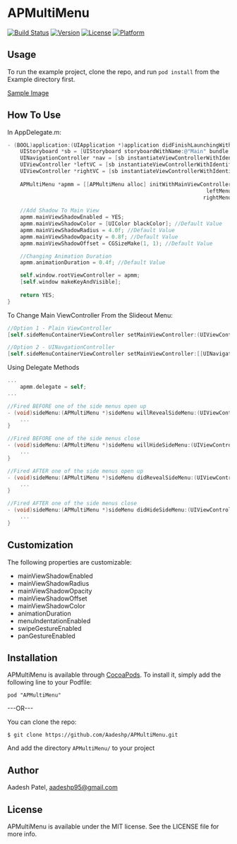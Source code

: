 # APMultiMenu

[![Build Status](https://travis-ci.org/Aadeshp/APMultiMenu.svg?branch=master)](https://travis-ci.org/Aadeshp/APMultiMenu)
[![Version](https://img.shields.io/cocoapods/v/APMultiMenu.svg?style=flat)](http://cocoadocs.org/docsets/APMultiMenu)
[![License](https://img.shields.io/cocoapods/l/APMultiMenu.svg?style=flat)](http://cocoadocs.org/docsets/APMultiMenu)
[![Platform](https://img.shields.io/cocoapods/p/APMultiMenu.svg?style=flat)](http://cocoadocs.org/docsets/APMultiMenu)

## Usage

To run the example project, clone the repo, and run `pod install` from the Example directory first.

[Sample Image](https://cloud.githubusercontent.com/assets/8670066/6205063/26d5ba6a-b52f-11e4-80dc-3934f5922c88.png)

## How To Use

In AppDelegate.m:

```objective-c
- (BOOL)application:(UIApplication *)application didFinishLaunchingWithOptions:(NSDictionary *)launchOptions {
    UIStoryboard *sb = [UIStoryboard storyboardWithName:@"Main" bundle:nil];
    UINavigationController *nav = [sb instantiateViewControllerWithIdentifier:@"Nav"];
    UIViewController *leftVC = [sb instantiateViewControllerWithIdentifier:@"LeftVC"];
    UIViewController *rightVC = [sb instantiateViewControllerWithIdentifier:@"RightVC"];
    
    APMultiMenu *apmm = [[APMultiMenu alloc] initWithMainViewController:nav 
                                                               leftMenu:leftVC 
                                                              rightMenu:rightVC];
                                                          
    //Add Shadow To Main View
    apmm.mainViewShadowEnabled = YES;
    apmm.mainViewShadowColor = [UIColor blackColor]; //Default Value
    apmm.mainViewShadowRadius = 4.0f; //Default Value
    apmm.mainViewShadowOpacity = 0.8f; //Default Value
    apmm.mainViewShadowOffset = CGSizeMake(1, 1); //Default Value

    //Changing Animation Duration
    apmm.animationDuration = 0.4f; //Default Value

    self.window.rootViewController = apmm;
    [self.window makeKeyAndVisible];
    
    return YES;
}
```

To Change Main ViewController From the Slideout Menu:

```objective-c
//Option 1 - Plain ViewController
[self.sideMenuContainerViewController setMainViewController:(UIViewController *)]

//Option 2 - UINavgationController
[self.sideMenuContainerViewController setMainViewController:[[UINavigationController alloc] initWithRootViewController:(UIViewController *)]];
```

Using Delegate Methods

```objective-c
...
    apmm.delegate = self;
...

//Fired BEFORE one of the side menus open up
- (void)sideMenu:(APMultiMenu *)sideMenu willRevealSideMenu:(UIViewController *)sideMenuViewController {
    ...
}

//Fired BEFORE one of the side menus close
- (void)sideMenu:(APMultiMenu *)sideMenu willHideSideMenu:(UIViewController *)sideMenuViewController {
    ...
}

//Fired AFTER one of the side menus open up
- (void)sideMenu:(APMultiMenu *)sideMenu didRevealSideMenu:(UIViewController *)sideMenuViewController {
    ...
}

//Fired AFTER one of the side menus close
- (void)sideMenu:(APMultiMenu *)sideMenu didHideSideMenu:(UIViewController *)sideMenuViewController { 
    ...
}
```

## Customization

The following properties are customizable:
- mainViewShadowEnabled
- mainViewShadowRadius
- mainViewShadowOpacity
- mainViewShadowOffset
- mainViewShadowColor
- animationDuration
- menuIndentationEnabled
- swipeGestureEnabled
- panGestureEnabled

## Installation

APMultiMenu is available through [CocoaPods](http://cocoapods.org). To install
it, simply add the following line to your Podfile:

    pod "APMultiMenu"
    
---OR---

You can clone the repo:
```
$ git clone https://github.com/Aadeshp/APMultiMenu.git
```
And add the directory ```APMultiMenu/``` to your project

## Author

Aadesh Patel, aadeshp95@gmail.com

## License

APMultiMenu is available under the MIT license. See the LICENSE file for more info.

